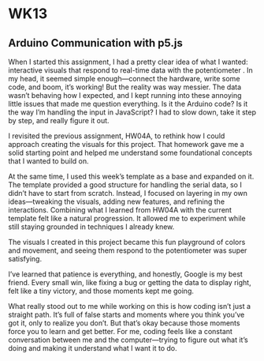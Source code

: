 # WK13

## Arduino Communication with p5.js

When I started this assignment, I had a pretty clear idea of what I wanted: interactive visuals that respond to real-time data with the potentiometer . In my head, it seemed simple enough—connect the hardware, write some code, and boom, it’s working! But the reality was way messier. The data wasn’t behaving how I expected, and I kept running into these annoying little issues that made me question everything. Is it the Arduino code? Is it the way I’m handling the input in JavaScript? I had to slow down, take it step by step, and really figure it out.


I revisited the previous assignment, HW04A, to rethink how I could approach creating the visuals for this project. That homework gave me a solid starting point and helped me understand some foundational concepts that I wanted to build on. 

At the same time, I used this week’s template as a base and expanded on it. The template provided a good structure for handling the serial data, so I didn’t have to start from scratch. Instead, I focused on layering in my own ideas—tweaking the visuals, adding new features, and refining the interactions. Combining what I learned from HW04A with the current template felt like a natural progression. It allowed me to experiment while still staying grounded in techniques I already knew.

The visuals I created in this project became this fun playground of colors and movement, and seeing them respond to the potentiometer was super satisfying.

I’ve learned that patience is everything, and honestly, Google is my best friend. Every small win, like fixing a bug or getting the data to display right, felt like a tiny victory, and those moments kept me going.

What really stood out to me while working on this is how coding isn’t just a straight path. It’s full of false starts and moments where you think you’ve got it, only to realize you don’t. But that’s okay because those moments force you to learn and get better. For me, coding feels like a constant conversation between me and the computer—trying to figure out what it’s doing and making it understand what I want it to do.

